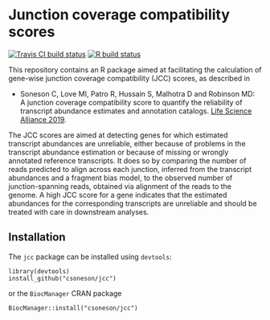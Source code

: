 # Junction coverage compatibility scores

[![Travis CI build status](https://travis-ci.org/csoneson/jcc.svg?branch=master)](https://travis-ci.org/csoneson/jcc)
[![R build status](https://github.com/csoneson/jcc/workflows/R-CMD-check/badge.svg)](https://github.com/csoneson/jcc/actions)
<!--[![Codecov.io coverage status](https://codecov.io/github/csoneson/jcc/coverage.svg?branch=master)](https://codecov.io/github/csoneson/jcc)-->


This repository contains an R package aimed at facilitating the calculation of gene-wise junction coverage compatibility (JCC) scores, as described in 

- Soneson C, Love MI, Patro R, Hussain S, Malhotra D and Robinson MD: A junction coverage compatibility score to quantify the reliability of transcript abundance estimates and annotation catalogs. [Life Science Alliance 2019](http://www.life-science-alliance.org/content/2/1/e201800175.abstract).

The JCC scores are aimed at detecting genes for which estimated transcript abundances are unreliable, either because of problems in the transcript abundance estimation or because of missing or wrongly annotated reference transcripts. It does so by comparing the number of reads predicted to align across each junction, inferred from the transcript abundances and a fragment bias model, to the observed number of junction-spanning reads, obtained via alignment of the reads to the genome. A high JCC score for a gene indicates that the estimated abundances for the corresponding transcripts are unreliable and should be treated with care in downstream analyses. 

## Installation

The `jcc` package can be installed using `devtools`:

```
library(devtools)
install_github("csoneson/jcc")
```

or the `BiocManager` CRAN package

```
BiocManager::install("csoneson/jcc")
```
